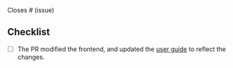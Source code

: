 Closes # (issue)

## Checklist

- [ ] The PR modified the frontend, and updated the [user guide](https://github.com/rotki/rotki/blob/develop/docs/usage_guide.rst) to reflect the changes.

